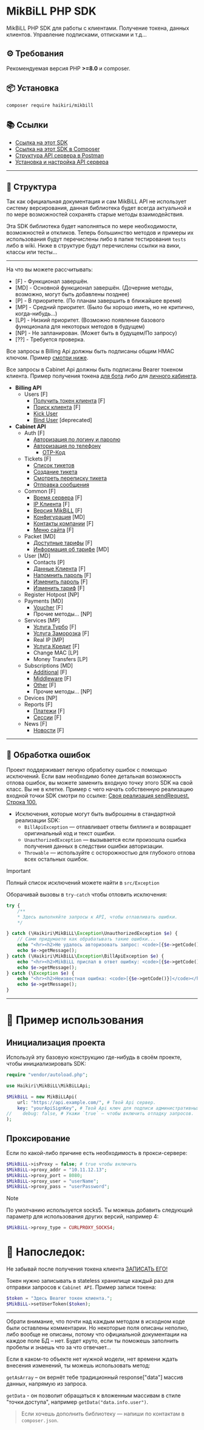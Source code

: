 # MikBiLL PHP SDK

MikBiLL PHP SDK для работы с клиентами. Получение токена, данных клиентов. Управление подписками, отписками и т.д...

## ⚙️ Требования

Рекомендуемая версия PHP **>=8.0** и composer.

## 📦 Установка

```bash
composer require haikiri/mikbill
```

## 📚 Ссылки

- [Ссылка на этот SDK](https://github.com/MKC-MKC/mikbill)
- [Ссылка на этот SDK в Composer](https://packagist.org/packages/haikiri/mikbill)
- [Структура API сервера в Postman](https://documenter.getpostman.com/view/5969645/TVCfXTtK)
- [Установка и настройка API сервера](https://wiki.mikbill.pro/billing/external/api_cabinet)

---

## 📂 Структура

Так как официальная документация и сам MikBiLL API не использует систему версирования,
данная библиотека будет всегда актуальной и по мере возможностей сохранять старые методы взаимодействия.

Эта SDK библиотека будет наполняться по мере необходимости, возможностей и откликов.
Теперь большинство методов и примеры их использования будут перечислены либо в папке тестирования `tests` либо в wiki.
Ниже в структуре будут перечислены ссылки на вики, классы или тесты...

---

На что вы можете рассчитывать:

- [F] - Функционал завершён.
- [MD] - Основной функционал завершён. (Дочерние методы, возможно, могут быть добавлены позднее)
- [P] - В приоритете. (По планам завершить в ближайшее время)
- [MP] - Средний приоритет. (Было бы хорошо иметь, но не критично, когда-нибудь...)
- [LP] - Низкий приоритет. (Возможно появление базового функционала для некоторых методов в будущем)
- [NP] - Не запланирован. (Может быть в будущем/По запросу)
- [??] - Требуется проверка.

Все запросы в Billing Api должны быть подписаны общим HMAC ключом. Пример [смотри ниже](#инициализация-проекта).

Все запросы в Cabinet Api должны быть подписаны Bearer токеном клиента.
Пример получения токена
[для бота](https://github.com/MKC-MKC/mikbill/blob/8e528f0fae097a38ff33dad306ebe9f3bdacb2b5/tests/BillingGetTokenTest.php#L36)
либо для
[личного кабинета](https://github.com/MKC-MKC/mikbill/blob/8e528f0fae097a38ff33dad306ebe9f3bdacb2b5/tests/CabinetLoginTest.php#L40).

- **Billing API**
    - Users [F]
        - [Получить токен клиента](https://github.com/MKC-MKC/mikbill/blob/main/tests/BillingGetTokenTest.php#L36) [F]
        - [Поиск клиента](https://github.com/MKC-MKC/mikbill/blob/main/tests/BillingSearchUsersTest.php#L34) [F]
        - [Kick User](https://github.com/MKC-MKC/mikbill/blob/main/src/Billing/UsersController.php#L81)
        - [Bind User](https://github.com/MKC-MKC/mikbill/blob/main/src/Billing/UsersController.php#L101) [deprecated]
- **Cabinet API**
    - Auth [F]
        - [Авторизация по логину и паролю](https://github.com/MKC-MKC/mikbill/blob/main/tests/CabinetLoginTest.php#L25)
        - [Авторизация по телефону](https://github.com/MKC-MKC/mikbill/blob/main/src/Cabinet/AuthController.php#L50)
            - [OTP-Код](https://github.com/MKC-MKC/mikbill/blob/main/src/Cabinet/AuthController.php#L70)
    - Tickets [F]
        - [Список тикетов](https://github.com/MKC-MKC/mikbill/blob/main/tests/TicketsTest.php#40)
        - [Создание тикета](https://github.com/MKC-MKC/mikbill/blob/main/tests/TicketsTest.php#L71)
        - [Смотреть переписку тикета](https://github.com/MKC-MKC/mikbill/blob/main/tests/TicketsTest.php#L113)
        - [Отправка сообщения](https://github.com/MKC-MKC/mikbill/blob/main/src/Cabinet/TicketsController.php#L86)
    - Common [F]
        - [Время сервера](https://github.com/MKC-MKC/mikbill/blob/8e528f0fae097a38ff33dad306ebe9f3bdacb2b5/tests/CommonTest.php#L43) [F]
        - [IP Клиента](https://github.com/MKC-MKC/mikbill/blob/8e528f0fae097a38ff33dad306ebe9f3bdacb2b5/tests/CommonTest.php#L36) [F]
        - [Версия MikBiLL](https://github.com/MKC-MKC/mikbill/blob/8e528f0fae097a38ff33dad306ebe9f3bdacb2b5/src/Cabinet/CommonController.php#L82) [F]
        - [Конфигурация](https://github.com/MKC-MKC/mikbill/blob/8e528f0fae097a38ff33dad306ebe9f3bdacb2b5/src/Cabinet/CommonController.php#L64) [MD]
        - [Контакты компании](https://github.com/MKC-MKC/mikbill/blob/8e528f0fae097a38ff33dad306ebe9f3bdacb2b5/src/Cabinet/CommonController.php#L100) [F]
        - [Меню сайта](https://github.com/MKC-MKC/mikbill/blob/8e528f0fae097a38ff33dad306ebe9f3bdacb2b5/src/Cabinet/CommonController.php#L118) [F]
    - Packet [MD]
        - [Доступные тарифы](https://github.com/MKC-MKC/mikbill/blob/main/src/Cabinet/PacketController.php#L24) [F]
        - [Информация об тарифе](https://github.com/MKC-MKC/mikbill/blob/main/src/Cabinet/PacketController.php#L45) [MD]
    - User [MD]
        - Contacts [P]
        - [Данные Клиента](https://github.com/MKC-MKC/mikbill/blob/main/tests/CabinetUserTest.php#L13) [F]
        - [Напомнить пароль](https://github.com/MKC-MKC/mikbill/blob/main/src/Cabinet/UserController.php#L47) [F]
        - [Изменить пароль](https://github.com/MKC-MKC/mikbill/blob/main/src/Cabinet/UserController.php#L73) [F]
        - [Изменить тариф](https://github.com/MKC-MKC/mikbill/blob/main/src/Cabinet/UserController.php#L101) [F]
    - Register Hotpost [NP]
    - Payments [MD]
        - [Voucher](https://github.com/MKC-MKC/mikbill/blob/main/src/Cabinet/PaymentsController.php#L26) [F]
        - Прочие методы... [NP]
    - Services [MP]
        - [Услуга Турбо](https://github.com/MKC-MKC/mikbill/blob/main/tests/ServicesTurboInactiveTest.php#L29) [F]
        - [Услуга Заморозка](https://github.com/MKC-MKC/mikbill/blob/main/tests/ServicesFreezeInactiveTest.php#L28) [F]
        - Real IP [MP]
        - [Услуга Кредит](https://github.com/MKC-MKC/mikbill/blob/main/tests/ServicesCreditInactiveTest.php#L29) [F]
        - Change MAC [LP]
        - Money Transfers [LP]
    - Subscriptions [MD]
        - [Additional](https://github.com/MKC-MKC/mikbill/blob/main/src/Cabinet/SubscriptionsController.php#L87) [F]
        - [Middleware](https://github.com/MKC-MKC/mikbill/blob/main/tests/SubscriptionsTest.php#L84) [F]
        - [Other](https://github.com/MKC-MKC/mikbill/blob/main/tests/SubscriptionsTest.php#L40) [F]
        - Прочие методы... [NP]
    - Devices [NP]
    - Reports [F]
        - [Платежи](https://github.com/MKC-MKC/mikbill/blob/main/tests/ReportsPaymentsTest.php#L44) [F]
        - [Сессии](https://github.com/MKC-MKC/mikbill/blob/main/tests/ReportsSessionsTest.php#L44) [F]
    - News [F]
        - [Новости](https://github.com/MKC-MKC/mikbill/blob/main/src/Cabinet/NewsController.php#L24) [F]

---

## 🧯 Обработка ошибок

Проект поддерживает легкую обработку ошибок с помощью исключений.
Если вам необходимо более детальная возможность отлова ошибок, вы можете заменить входную точку этого SDK на свой класс.
Вы не в клетке. Пример с чего начать собственную реализацию входной точки SDK смотри по ссылке:
[Своя реализация sendRequest. Строка 100.](https://github.com/MKC-MKC/mikbill/blob/8dd48465332bc0a675ada26b199ce473c163040c/info.md?plain=1#L100)

- Исключения, которые могут быть выброшены в стандартной реализации SDK:
    - `BillApiException` — отлавливает ответы биллинга и возвращает оригинальный код и текст ошибки.
    - `UnauthorizedException` — вызывается если произошла ошибка получения данных в следствии ошибки авторизации.
    - `Throwable` — используйте с осторожностью для глубокого отлова всех остальных ошибок.

> [!IMPORTANT]
> Полный список исключений можете найти в `src/Exception`

Оборачивай вызовы в `try-catch` чтобы отловить исключения:

```php
try {
    /**
    * Здесь выполняйте запросы к API, чтобы отлавливать ошибки.
    */

} catch (\Haikiri\MikBiLL\Exception\UnauthorizedException $e) {
    // Сами придумаете как обрабатывать такие ошибки...
	echo "<hr><h2>Не удалось авторизовать запрос: <code>[{$e->getCode()}]</code></h2>";
	echo $e->getMessage();
} catch (\Haikiri\MikBiLL\Exception\BillApiException $e) {
	echo "<hr><h2>MikBiLL прислал в ответ ошибку: <code>[{$e->getCode()}]</code></h2>";
	echo $e->getMessage();
} catch (\Exception $e) {
	echo "<hr><h2>Неизвестная ошибка: <code>[{$e->getCode()}]</code></h2>";
	echo $e->getMessage();
}
```

---

# 🚀 Пример использования

## Инициализация проекта

Используй эту базовую конструкцию где-нибудь в своём проекте, чтобы инициализировать SDK:

```php
require "vendor/autoload.php";

use Haikiri\MikBiLL\MikBiLLApi;

$MikBiLL = new MikBiLLApi(
    url: "https://api.example.com/", # Твой Api сервер.
    key: "yourApiSignKey", # Твой Api ключ для подписи административных billing запросов.
//    debug: false, # Укажи `true` – чтобы включить отладку запросов.
);
```

## Проксирование

Если по какой-либо причине есть необходимость в прокси-сервере:

```php
$MikBiLL->isProxy = false; # true чтобы включить
$MikBiLL->proxy_addr = "10.11.12.13";
$MikBiLL->proxy_port = 8080;
$MikBiLL->proxy_user = "userName";
$MikBiLL->proxy_pass = "userPassword";
```

> [!NOTE]  
> По умолчанию используется socks5. Ты можешь добавить следующий параметр для использования других версий, например 4:

```php
$MikBiLL->proxy_type = CURLPROXY_SOCKS4;
```

# 💬 Напоследок:

Не забывай после получения токена клиента
[ЗАПИСАТЬ ЕГО!](https://github.com/MKC-MKC/mikbill/blob/main/tests/BillingGetTokenTest.php#L36)

Токен нужно записывать в stateless хранилище каждый раз для отправки запросов к `Cabinet API`. Пример записи токена:

```php
$token = "Здесь Bearer токен клиента.";
$MikBiLL->setUserToken($token);
```

---

Обрати внимание, что почти над каждым методом в исходном коде были оставлены комментарии.
Но некоторые поля описаны неполно, либо вообще не описаны, потому что официальной документации на каждое поле БД – нет.
Будет круто, если ты поможешь заполнить пробелы и знаешь что за что отвечает...

Если в каком-то объекте нет нужной модели, нет времени ждать внесения изменений, ты можешь использовать метод:

`getAsArray` – он вернёт тебе традиционный response["data"] массив данных, напрямую из запроса.

`getData` - он позволит обращаться к вложенным массивам в стиле "точки.доступа", например `getData("data.info.user")`.

> Если хочешь дополнить библиотеку — напиши по контактам в `composer.json`.
